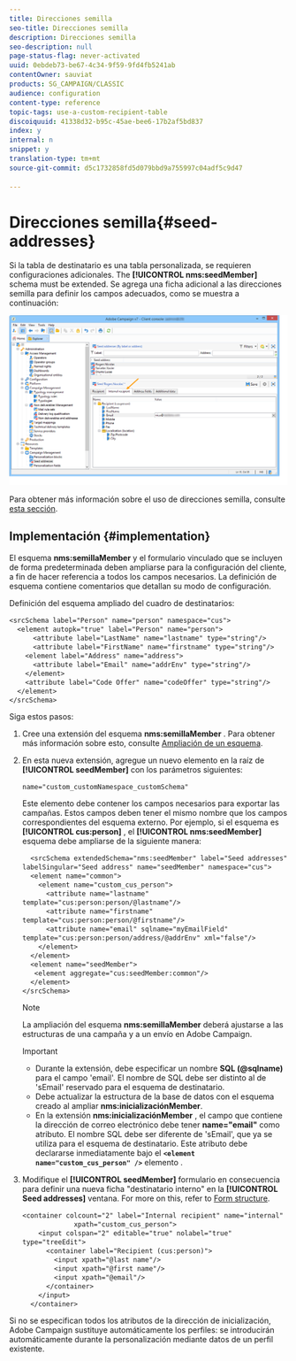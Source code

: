 ```yaml
---
title: Direcciones semilla
seo-title: Direcciones semilla
description: Direcciones semilla
seo-description: null
page-status-flag: never-activated
uuid: 0ebdeb73-be67-4c34-9f59-9fd4fb5241ab
contentOwner: sauviat
products: SG_CAMPAIGN/CLASSIC
audience: configuration
content-type: reference
topic-tags: use-a-custom-recipient-table
discoiquuid: 41338d32-b95c-45ae-bee6-17b2af5bd837
index: y
internal: n
snippet: y
translation-type: tm+mt
source-git-commit: d5c1732858fd5d079bbd9a755997c04adf5c9d47

---
```



# Direcciones semilla{#seed-addresses}

Si la tabla de destinatario es una tabla personalizada, se requieren configuraciones adicionales. The **[!UICONTROL nms:seedMember]** schema must be extended. Se agrega una ficha adicional a las direcciones semilla para definir los campos adecuados, como se muestra a continuación:

![](assets/s_ncs_user_seedlist_new_tab.png)

Para obtener más información sobre el uso de direcciones semilla, consulte [esta sección](../../delivery/using/about-seed-addresses.md).

## Implementación {#implementation}

El esquema **nms:semillaMember** y el formulario vinculado que se incluyen de forma predeterminada deben ampliarse para la configuración del cliente, a fin de hacer referencia a todos los campos necesarios. La definición de esquema contiene comentarios que detallan su modo de configuración.

Definición del esquema ampliado del cuadro de destinatarios:

```
<srcSchema label="Person" name="person" namespace="cus">
  <element autopk="true" label="Person" name="person">
      <attribute label="LastName" name="lastname" type="string"/>
      <attribute label="FirstName" name="firstname" type="string"/>
    <element label="Address" name="address">
      <attribute label="Email" name="addrEnv" type="string"/>
    </element>
    <attribute label="Code Offer" name="codeOffer" type="string"/>
  </element>
</srcSchema>
```

Siga estos pasos:

1. Cree una extensión del esquema **nms:semillaMember** . Para obtener más información sobre esto, consulte [Ampliación de un esquema](../../configuration/using/extending-a-schema.md).
1. En esta nueva extensión, agregue un nuevo elemento en la raíz de **[!UICONTROL seedMember]** con los parámetros siguientes:

   ```
   name="custom_customNamespace_customSchema"
   ```

   Este elemento debe contener los campos necesarios para exportar las campañas. Estos campos deben tener el mismo nombre que los campos correspondientes del esquema externo. Por ejemplo, si el esquema es **[!UICONTROL cus:person]** , el **[!UICONTROL nms:seedMember]** esquema debe ampliarse de la siguiente manera:

   ```
     <srcSchema extendedSchema="nms:seedMember" label="Seed addresses" labelSingular="Seed address" name="seedMember" namespace="cus">
     <element name="common">
       <element name="custom_cus_person">
         <attribute name="lastname" template="cus:person:person/@lastname"/>
         <attribute name="firstname" template="cus:person:person/@firstname"/>
         <attribute name="email" sqlname="myEmailField" template="cus:person:person/address/@addrEnv" xml="false"/>
       </element>
     </element>
     <element name="seedMember">
      <element aggregate="cus:seedMember:common"/>
     </element>
   </srcSchema>
   ```

   >[!NOTE]
   >
   >La ampliación del esquema **nms:semillaMember** deberá ajustarse a las estructuras de una campaña y a un envío en Adobe Campaign.

   >[!IMPORTANT]
   >
   >
   >    
   >    
   >    * Durante la extensión, debe especificar un nombre **SQL (@sqlname)** para el campo &#39;email&#39;. El nombre de SQL debe ser distinto al de &#39;sEmail&#39; reservado para el esquema de destinatario.
   >    * Debe actualizar la estructura de la base de datos con el esquema creado al ampliar **nms:inicializaciónMember**.
   >    * En la extensión **nms:inicializaciónMember** , el campo que contiene la dirección de correo electrónico debe tener **name=&quot;email&quot;** como atributo. El nombre SQL debe ser diferente de &#39;sEmail&#39;, que ya se utiliza para el esquema de destinatario. Este atributo debe declararse inmediatamente bajo el **`<element name="custom_cus_person" />`** elemento .


1. Modifique el **[!UICONTROL seedMember]** formulario en consecuencia para definir una nueva ficha &quot;destinatario interno&quot; en la **[!UICONTROL Seed addresses]** ventana. For more on this, refer to [Form structure](../../configuration/using/form-structure.md).

   ```
   <container colcount="2" label="Internal recipient" name="internal"
                xpath="custom_cus_person">
       <input colspan="2" editable="true" nolabel="true" type="treeEdit">
         <container label="Recipient (cus:person)">
           <input xpath="@last name"/>
           <input xpath="@first name"/>
           <input xpath="@email"/>
         </container>
       </input>
     </container>
   ```

Si no se especifican todos los atributos de la dirección de inicialización, Adobe Campaign sustituye automáticamente los perfiles: se introducirán automáticamente durante la personalización mediante datos de un perfil existente.
